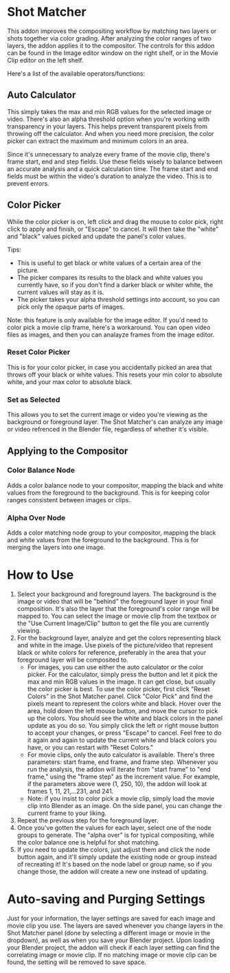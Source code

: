 # Shot Matcher

This addon improves the compositing workflow by matching two layers or shots together via color grading.  After analyzing the color ranges of two layers, the addon applies it to the compositor.  The controls for this addon can be found in the Image editor window on the right shelf, or in the Movie Clip editor on the left shelf.

Here's a list of the available operators/functions:

## Auto Calculator
This simply takes the max and min RGB values for the selected image or video.  There's also an alpha threshold option when you're working with transparency in your layers.  This helps prevent transparent pixels from throwing off the calculator.  And when you need more precision, the color picker can extract the maximum and minimum colors in an area.

Since it's unnecessary to analyze every frame of the movie clip, there's frame start, end and step fields.  Use these fields wisely to balance between an accurate analysis and a quick calculation time.  The frame start and end fields must be within the video's duration to analyze the video.  This is to prevent errors.

## Color Picker
While the color picker is on, left click and drag the mouse to color pick, right click to apply and finish, or "Escape" to cancel.  It will then take the "white" and "black" values picked and update the panel's color values.

Tips:
- This is useful to get black or white values of a certain area of the picture.
- The picker compares its results to the black and white values you currently have, so if you don't find a darker black or whiter white, the current values will stay as it is.
- The picker takes your alpha threshold settings into account, so you can pick only the opaque parts of images.

Note: this feature is only available for the image editor.  If you'd need to color pick a movie clip frame, here's a workaround.  You can open video files as images, and then you can analayze frames from the image editor.

### Reset Color Picker
This is for your color picker, in case you accidentally picked an area that throws off your black or white values.  This resets your min color to absolute white, and your max color to absolute black.

### Set as Selected
This allows you to set the current image or video you're viewing as the background or foreground layer.  The Shot Matcher's can analyze any image or video refrenced in the Blender file, regardless of whether it's visible.

## Applying to the Compositor

### Color Balance Node
Adds a color balance node to your compositor, mapping the black and white values from the foreground to the background.  This is for keeping color ranges consistent between images or clips.

### Alpha Over Node
Adds a color matching node group to your compositor, mapping the black and white values from the foreground to the background. This is for merging the layers into one image.

# How to Use

1. Select your background and foreground layers.  The background is the image or video that will be "behind" the foreground layer in your final composition.  It's also the layer that the foreground's color range will be mapped to.  You can select the image or movie clip from the textbox or the "Use Current Image/Clip" button to get the file you are currently viewing.
2. For the background layer, analyze and get the colors representing black and white in the image. Use pixels of the picture/video that represent black or white colors for reference, preferably in the area that your foreground layer will be composited to.
    * For images, you can use either the auto calculator or the color picker.  For the calculator, simply press the button and let it pick the max and min RGB values in the image.  It can get close, but usually the color picker is best.  To use the color picker, first click "Reset Colors" in the Shot Matcher panel.  Click "Color Pick" and find the pixels meant to represent the colors white and black.  Hover over the area, hold down the left mouse button, and move the cursor to pick up the colors. You should see the white and black colors in the panel update as you do so. You simply click the left or right mouse button to accept your changes, or press "Escape" to cancel. Feel free to do it again and again to update the current white and black colors you have, or you can restart with "Reset Colors."
    * For movie clips, only the auto calculator is available.  There's three parameters: start frame, end frame, and frame step.  Whenever you run the analysis, the addon will iterate from "start frame" to "end frame," using the "frame step" as the increment value. For example, if the parameters above were (1, 250, 10), the addon will look at frames 1, 11, 21,...231, and 241.
    * Note: if you insist to color pick a movie clip, simply load the movie clip into Blender as an image.  On the side panel, you can change the current frame to your liking.
3. Repeat the previous step for the foreground layer.
4. Once you've gotten the values for each layer, select one of the node groups to generate.  The "alpha over" is for typical compositing, while the color balance one is helpful for shot matching.
5. If you need to update the colors, just adjust them and click the node button again, and it'll simply update the existing node or group instead of recreating it!  It's based on the node label or group name, so if you change those, the addon will create a new one instead of updating.

# Auto-saving and Purging Settings
Just for your information, the layer settings are saved for each image and movie clip you use.  The layers are saved whenever you change layers in the Shot Matcher panel (done by selecting a different image or movie in the dropdown), as well as when you save your Blender project.  Upon loading your Blender project, the addon will check if each layer setting can find the correlating image or movie clip.  If no matching image or movie clip can be found, the setting will be removed to save space.
